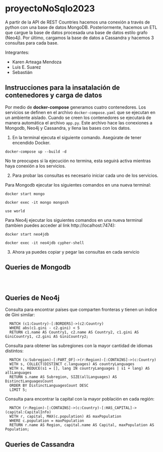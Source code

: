 # proyectoNoSqlo2023
A partir de la API de REST Countries hacemos una conexión a través de python con una base de datos MongoDB. Posteriormente, hacemos un ETL que cargue la base de datos procesada una base de datos estilo grafo (Neo4j). Por último, cargamos la base de datos a Cassandra y hacemos 3 consultas para cada base. 

Integrantes:
- Karen Arteaga Mendoza
- Luis E. Suarez
- Sebastián

## Instrucciones para la insatalación de contenedores y carga de datos

Por medio de **docker-compose** generamos cuatro contenedores. Los servicios se definen en el archivo `docker-compose.yaml` que se ejecutan en un ambiente aislado. Cuando se creen los contenedores se ejecutará de manera automática el archivo `app.py`. Este archivo hace las conexiones a Mongodb, Neo4j y Cassandra, y llena las bases con los datos.

1. En la terminal ejecuta el siguiente comando. Asegúrate de tener encendido Docker. 
```shell
docker-compose up --build -d
```
No te preocupes si la ejecución no termina, esta seguirá activa mientras haya conexión a los servicios.

2. Para probar las consultas es necesario iniciar cada uno de los servicios.

Para Mongodb ejecutar los siguientes comandos en una nueva terminal:
  ```shell
  docker start mongo
  ```

  ```shell
  docker exec -it mongo mongosh
  ```

  ```shell
  use world
  ```
  
Para Neo4j ejecutar los siguientes comandos en una nueva terminal (tambien puedes acceder al link http://localhost:7474):
  ```shell
  docker start neo4jdb
  ```

  ```shell
  docker exec -it neo4jdb cypher-shell
  ```
  
  
3. Ahora ya puedes copiar y pegar las consultas en cada servicio  

## Queries de Mongodb
```js

```

```js

```

```js

```

## Queries de Neo4j
Consulta para encontrar países que comparten fronteras y tienen un índice de Gini similar:
```cypher
  MATCH (c1:Country)-[:BORDERS]->(c2:Country)
  WHERE abs(c1.gini - c2.gini) < 5
  RETURN c1.name AS Country1, c2.name AS Country2, c1.gini AS GiniCountry1, c2.gini AS GiniCountry2;
```

Consulta para obtener las subregiones con la mayor cantidad de idiomas distintos:
```cypher
  MATCH (s:Subregion)-[:PART_OF]->(r:Region)-[:CONTAINS]->(c:Country)
  WITH s, COLLECT(DISTINCT c.languages) AS countryLanguages
  WITH s, REDUCE(s1 = [], lang IN countryLanguages | s1 + lang) AS allLanguages
  RETURN s.name AS Subregion, SIZE(allLanguages) AS DistinctLanguagesCount
  ORDER BY DistinctLanguagesCount DESC
  LIMIT 5;
```

Consulta para encontrar la capital con la mayor población en cada región:
```cypher
  MATCH (r:Region)-[:CONTAINS]->(c:Country)-[:HAS_CAPITAL]->(capital:CapitalInfo)
  WITH r, capital, MAX(c.population) AS maxPopulation
  WHERE c.population = maxPopulation
  RETURN r.name AS Region, capital.name AS Capital, maxPopulation AS Population;
```
## Queries de Cassandra
